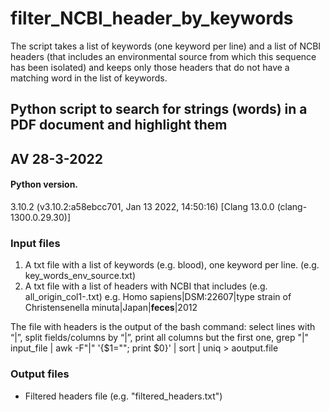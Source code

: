# filter_NCBI_header_by_keywords

The script takes a list of keywords (one keyword per line) and a list of NCBI headers (that includes an environmental source from which
this sequence has been isolated) and keeps only those headers that do not have a matching word in the list of keywords.


## Python script to search for strings (words) in a PDF document and highlight them

## AV 28-3-2022

#### Python version.

3.10.2 (v3.10.2:a58ebcc701, Jan 13 2022, 14:50:16) [Clang 13.0.0 (clang-1300.0.29.30)]

### Input files
1. A txt file with a list of keywords (e.g. blood), one keyword per line. (e.g. key_words_env_source.txt)
2. A txt file with a list of headers with NCBI that includes (e.g. all_origin_col1-.txt)
e.g. Homo sapiens|DSM:22607|type strain of Christensenella minuta|Japan|**feces**|2012

The file with headers is the output of the bash command:
select lines with “|”, split fields/columns by “|”, print all columns but the first one,
grep "|" input_file | awk -F"|" '{$1=""; print $0}' | sort | uniq > aoutput.file

### Output files
- Filtered headers file (e.g. "filtered_headers.txt")
